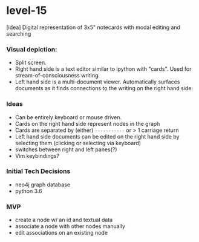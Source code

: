 # level-15
[idea] Digital representation of 3x5" notecards with modal editing and searching

### Visual depiction:
* Split screen.  
* Right hand side is a text editor similar to ipython with "cards".  Used for stream-of-consciousness writing.
* Left hand side is a multi-document viewer.  Automatically surfaces documents as it finds connections to the writing on the right hand side.

### Ideas
* Can be entirely keyboard or mouse driven.
* Cards on the right hand side represent nodes in the graph
* Cards are separated by (either) `-----------` or > 1 carriage return
* Left hand side documents can be edited on the right hand side by selecting them (clicking or selecting via keyboard)
* <esc> switches between right and left panes(?)
* Vim keybindings?

### Initial Tech Decisions
* neo4j graph database
* python 3.6

### MVP
* create a node w/ an id and textual data
* associate a node with other nodes manually
* edit associations on an existing node
  
 
